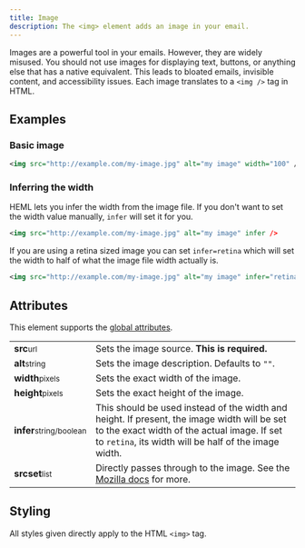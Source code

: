 ```yaml
---
title: Image
description: The <img> element adds an image in your email.
---
```


Images are a powerful tool in your emails. However, they are widely misused. You should not use images for displaying text, buttons, or anything else that has a native equivalent. This leads to bloated emails, invisible content, and accessibility issues. Each image translates to a `<img />` tag in HTML.

## Examples

### Basic image

```xml
<img src="http://example.com/my-image.jpg" alt="my image" width="100" />
```

### Inferring the width

HEML lets you infer the width from the image file. If you don't want to set the width value manually, `infer` will set it for you.

```xml
<img src="http://example.com/my-image.jpg" alt="my image" infer />
```

If you are using a retina sized image you can set `infer=retina` which will set the width to half of what the image file width actually is.

```xml
<img src="http://example.com/my-image.jpg" alt="my image" infer="retina" />
```

## Attributes

This element supports the [global attributes](/docs/elements/overview#global-attributes).

<div class="attributes-table">

| | |
| --- | --- |
| **src**<small>url</small> | Sets the image source. **This is required.** |
| **alt**<small>string</small> | Sets the image description. Defaults to `""`. |
| **width**<small>pixels</small> | Sets the exact width of the image. |
| **height**<small>pixels</small> | Sets the exact height of the image. |
| **infer**<small>string/boolean</small> | This should be used instead of the width and height. If present, the image width will be set to the exact width of the actual image. If set to `retina`, its width will be half of the image width.  |
| **srcset**<small>list</small> | Directly passes through to the image. See the [Mozilla docs](https://developer.mozilla.org/en-US/docs/Web/HTML/Element/img#attr-srcset) for more. |

</div>

## Styling

All styles given directly apply to the HTML `<img>` tag.
